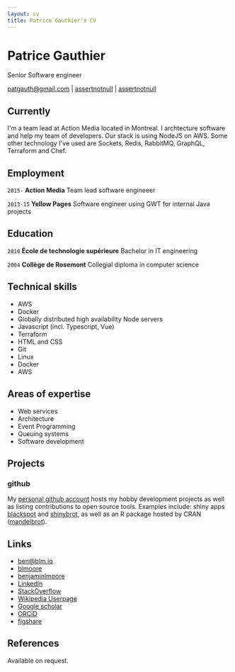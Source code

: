 ```yaml
---
layout: cv
title: Patrice Gauthier's CV
---
```

# Patrice Gauthier
Senior Software engineer

<div id="webaddress">
<a href="mailto:patgauth@gmail.com">patgauth@gmail.com</a>
|
<i class="fa fa-github"></i> <a href="http://github.com/assertnotnull">assertnotnull</a>
|
<i class="fa fa-twitter"></i> <a href="http://twitter.com/assertnotnull">assertnotnull</a>
</div>

## Currently

I'm a team lead at Action Media located in Montreal. I archtecture software and help my team of developers. Our stack is using NodeJS on AWS. Some other technology I've used are Sockets, Redis, RabbitMQ, GraphQL, Terraform and Chef.

## Employment

`2015-` 
__Action Media__ Team lead software engineeer

`2013-15`
__Yellow Pages__ Software engineer using GWT for internal Java projects

## Education

`2010`
__École de technologie supérieure__ Bachelor in IT engineering

`2004`
__Collège de Rosemont__ Collegial diploma in computer science

## Technical skills

* AWS
* Docker
* Globally distributed high availability Node servers
* Javascript (incl. Typescript, Vue)
* Terraform
* HTML and CSS
* Git
* Linux
* Docker
* AWS

## Areas of expertise

* Web services
* Architecture
* Event Programming
* Queuing systems
* Software development

## Projects

### github

My [personal github account](https://github.com/blmoore) hosts my hobby development projects as well as listing contributions to open source tools. Examples include: shiny apps [blackspot](https://github.com/blmoore/blackspot) and [shinybrot](https://github.com/blmoore/shinybrot), as well as an R package hosted by CRAN ([mandelbrot](https://github.com/blmoore/mandelbrot)).

## Links

<!-- fa are fontawesome, ai are academicons -->
* <i class="fa fa-envelope"></i> <a href="mailto:ben@blm.io">ben@blm.io</a><br />
* <i class="fa fa-github"></i> <a href="http://github.com/blmoore">blmoore</a><br />
* <i class="fa fa-twitter"></i> <a href="http://twitter.com/benjaminlmoore">benjaminlmoore</a><br />
* <i class="fa fa-linkedin"></i> <a href="https://www.linkedin.com/in/blmoore/">LinkedIn</a>
* <i class="fa fa-stack-overflow"></i> <a href="http://stackoverflow.com/users/1274516/blmoore">StackOverflow</a>
* <i class="fa fa-wikipedia"></i> <a href="https://en.wikipedia.org/wiki/User:Ben_Moore">Wikipedia Userpage</a><br />
* <i class="ai ai-google-scholar"></i> <a href="http://scholar.google.com/citations?user=YMxsGpsAAAAJ">Google scholar</a>
* <i class="ai ai-orcid"></i> <a href="https://orcid.org/0000-0002-4074-1933">ORCiD</a>
* <i class="ai ai-figshare"></i> <a href="https://figshare.com/authors/Benjamin_Moore/99461">figshare</a>

## References

Available on request.

<!-- ### Footer

Last updated: May 2013 -->
